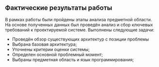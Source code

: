 ## Фактические результаты работы 
В рамках работы были пройдены этапы анализа предметной области. На основе полученных данных был проведён анализ и сбор ключевых требований к проектируемой системе. Выполнены следующие задачи:
* Проведён обзор существующих архитектур с позиции проблемы
* Выбрана базовая архитектура;
* Уточнены критерии оценки системы;
* Определен основной проблемный момент;
* Выбраны предметная область и язык программирования;
